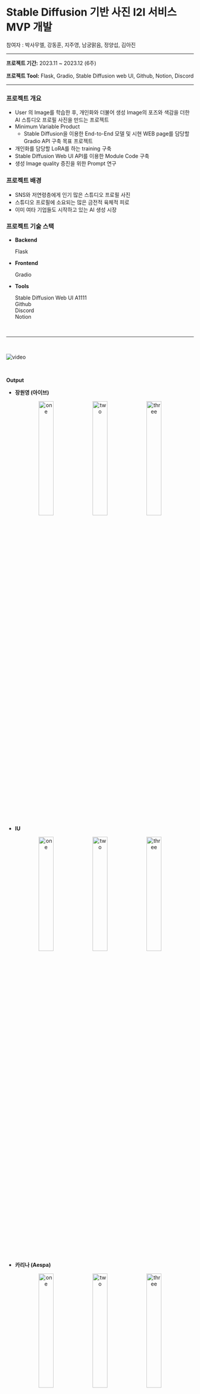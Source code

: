 # 	Stable Diffusion 기반 사진 I2I 서비스 MVP 개발

참여자 : 박사무엘, 강동훈, 지주영, 남궁맑음, 정양섭, 김아진

---

**프로젝트 기간:** 2023.11 ~ 2023.12 (6주)

**프로젝트 Tool:** Flask, Gradio, Stable Diffusion web UI, Github, Notion, Discord


---

### ****프로젝트 개요****

- User 의 Image를 학습한 후, 개인화와 더불어 생성 Image의 포즈와 색감을 더한 AI 스튜디오 프로필 사진을 만드는 프로젝트
- Minimum Variable Product
  	+ Stable Diffusion을 이용한 End-to-End 모델 및 시현 WEB page를 담당할 Gradio API 구축 목표 프로젝트
- 개인화를 담당할 LoRA를 하는 training 구축
- Stable Diffusion Web UI API를 이용한  Module Code 구축
- 생성 Image quality 증진을 위한 Prompt 연구

### 프로젝트 배경

- SNS와 저연령층에게 인기 많은 스튜디오 프로필 사진
- 스튜디오 프로필에 소요되는 많은 금전적 육체적 피로
- 이미 여타 기업들도 시작하고 있는 AI 생성 시장

### 프로젝트 기술 스택

- **Backend**
    
    Flask
    
- **Frontend**
    
    Gradio
    
- **Tools**
    
    Stable Diffusion Web UI A1111 <br> Github <br> Discord <br> Notion
    
<br>

---

<br/>

![video](./asset/video.gif)

<br/>

**Output**
<br>

- **장원영 (아이브)**
<p align="center">
	<img src="./asset/outputs/Untitled 10.png" alt="one" width="28%" height="28%" />
	<img src="./asset/outputs/Untitled 11.png" alt="two" width="28%" height="28%" />
	<img src="./asset/outputs/Untitled 12.png" alt="three" width="28%" height="28%" />
 	<figcaption align="center"></figcaption>
</p>

<br>

- **IU**

<p align="center">
	<img src="./asset/outputs/Untitled 13.png" alt="one" width="28%" height="28%" />
	<img src="./asset/outputs/Untitled 14.png" alt="two" width="28%" height="28%" />
	<img src="./asset/outputs/Untitled 15.png" alt="three" width="28%" height="28%" />
	<figcaption align="center"></figcaption>
</p>


<br/>

- **카리나 (Aespa)**

<p align="center">
	<img src="./asset/outputs/Untitled 16.png" alt="one" width="28%" height="28%" />
	<img src="./asset/outputs/Untitled 17.png" alt="two" width="28%" height="28%" />
	<img src="./asset/outputs/Untitled 18.png" alt="three" width="28%" height="28%" />
	<figcaption align="center"></figcaption>
</p>


<br>


### 개발 인원

| 이름   | 담당 업무                                                                                                                                                                                                 |
|--------|-----------------------------------------------------------------------------------------------------------------------------------------------------------------------------------------------------------|
| 박사무엘 | - Base model code 구축 <br> - Stable Diffusion을 활용한 model Module code 구축<br>- Image Concept에 맞는 Prompt Reasearch and Development 개선 |
| 강동훈 | - LoRA Reasearch <br> - LoRA training code 구현                                     |
| 지주영 | - Base Prompt 구축 및 Reasearch and Development                                     |
| 김아진 | - Preprocess 및 데이터 수집                                     |
| 정양섭 | - Web page를 담당할 Gradio API 구축 <br> - API 를 연동할 Code 구축 <br> - Git Maintance                                     |
| 남궁맑음 | - 두개의 온프레미스 Local server를 이용한 환경 구축 <br> - Flask API를 구축                                     |

<br>

## 프로젝트 진행 과정

1. 유저의 이미지 10장을 통해 Easy-Photo의 train 후 user의 LoRA 생성한다.
2. 생성된 LoRA를 프롬프트에 추가한다
3. Generation Inference start
4. T2I로 이미지의 뼈대와 포즈 및 유저의 얼굴 생성한다.
5. user의 LoRA 와 손 등을 후보정 수행한다.
6. T2I의 output을 I2I로 처리하여 이미지의 tone-filter 를 denoise 미화작업을 수행한다.
7. user의 LoRA 와 손 등을 다시 한번 더 후보정 수행한다. (이미지가 denoise를 통해 변한 부분을 변동없게 하기 위해서)
8. I2I를 다시 한번더 진행, 하지만 이번에는 Denoise를 낮게 주고, 해상도를 만을 높이면서 detail up을 목적으로 upscale 진행한다.
9. 최종적인 이미지를 생성후, Graido로 전송한다.
10. Gradio를 통해 user에게 출력하여 보여줍니다.

<br>

![image](./asset/Untitled%209.png)

<br>

### 프로젝트 담당 진행 과정

1. Stable Diffusion T2I, I2I, 그리고 Upscale을 위한 코드 구축
2. 추가적인 기능들을 담당할 Module 구현 
3. Generated Image quality를 위한 Prompt 및 여러 추가 LoRA 모델 연구

<br>

### 프로젝트 구현 내용

1. **T2I, I2I, Upscale**

![image](./asset/Untitled%208.png)

<br>

1. **T2I** user의 얼굴 학습 user의 이미지를 받아 학습을 진행하여 LoRA를 만든뒤, 저희가 만든 Prompt를 기반으로 ControlNet 기법을 통해 생성의 마지막단에 Conditioning을 추가하여 Pose를 같이 구현합니다. 보정 Adetailer를 통해 보정할 부분을 Detection model; Yolov8 모델을 통해 얼굴과 손을 dection을 진행하고, 보정하는 부분 만을 Inpainting 기법을 통해 inpaint 할 부분에 전용 Prompt를 따로 주어, TextToImg 단계에서 같이 생성합니다.

<br>

2. **I2I** 미화 작업 T2I의 output img를 i2i단에서의 base img 기반을 두어 생성을 시도합니다. I2I 단계에서는 T2I와 다른 Prompt를 두어서 Img의 느낌과 색감을 다르게 생성하는것에 초점을 두고 생성합니다. 하지만 Denoise를 크게 주지 않는선에서만 생성을 시도합니다. 보정 T2I에서와 마찬가지로, Adetailer를 통해 같은 부위를 decting하고, 어그러지는 부위가 없도록 방지합니다.

<br>

3. **Upscale** 해상도 증가와 디테일 부분 캐치 I2I의 output img를 그대로 base 기반으로 두고, denoise를 아주 낮게 설정한다. 그리고 ControlNet의 tile_Resample preprocess 기법을 통해 다시 샘플링을 따르면서 해상도를 늘리는 작업을 수행합니다. Script 해상도를 올리 때 여러가지 기법들이 존재하지만, webUI 내의 script의 Ultrasharp-upscale 을 이용해 해상도를 올리면서 디테일한 부분들을 더 자연스럽게 생성하게끔 합니다.

<br><br>


2. **기능 Module**

- **Adetailer**
    + 생성되는 이미지의 오류들을 Inpaint 기능을 이용하여 후 보정하는 기능을 API를 통해 구현.
    + 아래의 2사진은 원작자의 Adetailer 작동예시 Image


<p align="center">
	<img src="./asset/4. 모델 예시.png" alt="one" width="40%" height="50%" />
	<img src="./asset/4. 모델 예시2.png" alt="two" width="40%" height="50%" />
	<figcaption align="center"></figcaption>
</p>

<br>

- **ControlNet**
    + 아래와 같이 고른 사진의 pose estimation을 생성하는 Image에 Pose를 같이 생성되게끔 함


<p align="center">
	<img src="./asset/pose4.png.png" alt="one" width="40%" height="50%" />
	<img src="./asset/pose_result.png" alt="two" width="40%" height="50%" />
	<figcaption align="center"></figcaption>
</p>

<br>

3. **Prompt 및 여러 추가 LoRA 모델 연구**

- 프로젝트 내의 다양한 생성을 위한 LoRA 선별 및 실험을 하였음

![image](./asset/ex10%20detailed%20skin%20적용.png)

![image](./asset/ex10%20epicrealism%20안쓰는게%20프롬프트가%20지켜짐..png)

![image](./asset/90sflesh.png)

![image](./asset/add_detail.png)

![image](./asset/epicrealife.png)

![image](./asset/ex4.png)

![image](./asset/filmvelvia.png)


<br><br>

### 프로젝트 한계 및 개선 방안

**한계**

- 프로젝트의 시간이 부족하여 User 의 얼굴 학습하여 만드는 LoRA의 성능이 향상이 어려웠음
- 학습을 하는 구간이 생겨 오래 걸리는 한계가 존재 서비스를 위한 짧은 시간안에 생성하는것이 어려웠음
- 프로젝트의 데이터 로써 연예인 얼굴을 사용하여 쓰다보니 학습 데이터의 화질에 따라 성능이 천차만별이였음
- 자원이 부족함에 따른 베이스 모델 fine-tuning 못해봄

**개선 방안**

- 실제 배포를 통해 오래걸리는 서비스를 위한 로그인 기능 및 이메일에 User의 이미지를 보내는 기능
- Training time을 줄이는 code 개발
- 생성 image의 더 좋은 prompt 연구
- Dreambooth를 이용한 실사 베이스 모델 개발
